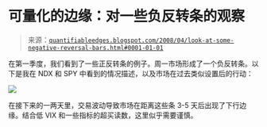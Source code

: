 <!--yml

category: 未分类

date: 2024-05-18 08:28:24

-->

# 可量化的边缘：对一些负反转条的观察

> 来源：[`quantifiableedges.blogspot.com/2008/04/look-at-some-negative-reversal-bars.html#0001-01-01`](http://quantifiableedges.blogspot.com/2008/04/look-at-some-negative-reversal-bars.html#0001-01-01)

在第一季度，我们看到了一些正反转条的例子。周一市场形成了一个负反转条。以下是我在 NDX 和 SPY 中看到的情况描述，以及市场在过去类似设置后的行动：

![](https://blogger.googleusercontent.com/img/b/R29vZ2xl/AVvXsEiDP1l_n5vY3LUKR14t-WLpnolV5sREGPR2l81Ipj3KCTr8fJlZAyb9LbA9xyHibdMq8rCFhxwyLyUbjYo-gJrMoCOnB5a3GU5jxMDja-YxTaLL7liIz3CVEBkY9-EtfV1fhGpeMVpU3Es/s1600-h/2008-4-8+negative+reversal+bars.PNG)

在接下来的一两天里，交易波动导致市场在距离这些条 3-5 天后出现了下行边缘。结合低 VIX 和一些指标的超买读数，这里似乎需要谨慎。
